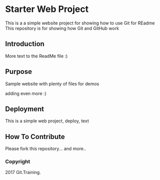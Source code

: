 # Starter Web Project

This is a a simple website project for showing how to use Git for REadme
This repository is for showing how Git and GitHub work

## Introduction

More text to the ReadMe file :)

## Purpose

Sample website with plenty of files for demos

adding even more :)

## Deployment

This is a simple web project, deploy, text

## How To Contribute

Please fork this repository... and more..

### Copyright

2017 Git.Training.